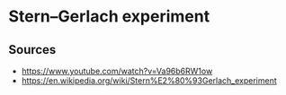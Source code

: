 # Stern–Gerlach experiment

## Sources

- https://www.youtube.com/watch?v=Va96b6RW1ow
- https://en.wikipedia.org/wiki/Stern%E2%80%93Gerlach_experiment
